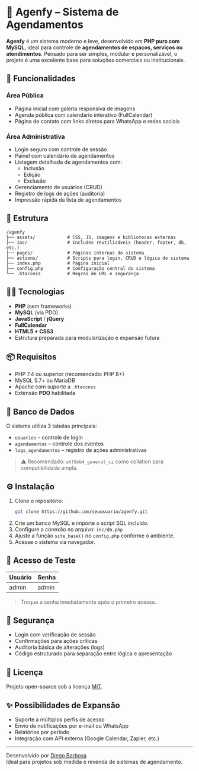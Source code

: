 # 📅 Agenfy – Sistema de Agendamentos

**Agenfy** é um sistema moderno e leve, desenvolvido em **PHP puro com MySQL**, ideal para controle de **agendamentos de espaços, serviços ou atendimentos**. Pensado para ser simples, modular e personalizável, o projeto é uma excelente base para soluções comerciais ou institucionais.

## 🚀 Funcionalidades

### Área Pública
- Página inicial com galeria responsiva de imagens
- Agenda pública com calendário interativo (FullCalendar)
- Página de contato com links diretos para WhatsApp e redes sociais

### Área Administrativa
- Login seguro com controle de sessão
- Painel com calendário de agendamentos
- Listagem detalhada de agendamentos com:
  - Inclusão
  - Edição
  - Exclusão
- Gerenciamento de usuários (CRUD)
- Registro de logs de ações (auditoria)
- Impressão rápida da lista de agendamentos

## 🧱 Estrutura

```
/agenfy
├── assets/            # CSS, JS, imagens e bibliotecas externas
├── inc/               # Includes reutilizáveis (header, footer, db, etc.)
├── pages/             # Páginas internas do sistema
├── actions/           # Scripts para login, CRUD e lógica do sistema
├── index.php          # Página inicial
├── config.php         # Configuração central do sistema
└── .htaccess          # Regras de URL e segurança
```

## 🧑‍💻 Tecnologias

- **PHP** (sem frameworks)
- **MySQL** (via PDO)
- **JavaScript** / **jQuery**
- **FullCalendar**
- **HTML5 + CSS3**
- Estrutura preparada para modularização e expansão futura

## 📦 Requisitos

- PHP 7.4 ou superior (recomendado: PHP 8+)
- MySQL 5.7+ ou MariaDB
- Apache com suporte a `.htaccess`
- Extensão **PDO** habilitada

## 📄 Banco de Dados

O sistema utiliza 3 tabelas principais:

- `usuarios` – controle de login
- `agendamentos` – controle dos eventos
- `logs_agendamentos` – registro de ações administrativas

> ⚠️ Recomendado: `utf8mb4_general_ci` como collation para compatibilidade ampla.

## ⚙️ Instalação

1. Clone o repositório:
   ```bash
   git clone https://github.com/seuusuario/agenfy.git
   ```
2. Crie um banco MySQL e importe o script SQL incluído.
3. Configure a conexão no arquivo: `inc/db.php`
4. Ajuste a função `site_base()` no `config.php` conforme o ambiente.
5. Acesse o sistema via navegador.

## 🧪 Acesso de Teste

| Usuário  | Senha   |
|----------|---------|
| admin    | admin   |

> Troque a senha imediatamente após o primeiro acesso.

## 🔐 Segurança

- Login com verificação de sessão
- Confirmações para ações críticas
- Auditoria básica de alterações (logs)
- Código estruturado para separação entre lógica e apresentação

## 📌 Licença

Projeto open-source sob a licença [MIT](LICENSE).

## ✨ Possibilidades de Expansão

- Suporte a múltiplos perfis de acesso
- Envio de notificações por e-mail ou WhatsApp
- Relatórios por período
- Integração com API externa (Google Calendar, Zapier, etc.)

---

Desenvolvido por [Diego Barbosa](https://github.com/diegobarbosa)  
Ideal para projetos sob medida e revenda de sistemas de agendamento.
